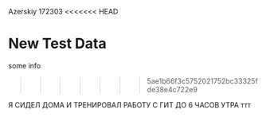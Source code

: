 Azerskiy 
172303
<<<<<<< HEAD

New Test Data
=======
some info
>>>>>>> 5ae1b66f3c5752021752bc33325fde38e4c722e9

Я СИДЕЛ ДОМА И ТРЕНИРОВАЛ РАБОТУ С ГИТ ДО 6 ЧАСОВ УТРА
ттт
